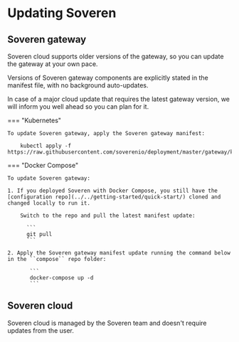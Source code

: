 # Updating Soveren

## Soveren gateway

Soveren cloud supports older versions of the gateway, so you can update the gateway at your own pace.

Versions of Soveren gateway components are explicitly stated in the manifest file, with no background auto-updates.

In case of a major cloud update that requires the latest gateway version, we will inform you well ahead so you can plan for it.

=== "Kubernetes"

    To update Soveren gateway, apply the Soveren gateway manifest:   

        kubectl apply -f https://raw.githubusercontent.com/soverenio/deployment/master/gateway/kubernetes/install.yaml  

=== "Docker Compose"

    To update Soveren gateway:

    1. If you deployed Soveren with Docker Compose, you still have the [configuration repo](../../getting-started/quick-start/) cloned and changed locally to run it.
        
        Switch to the repo and pull the latest manifest update:
          
          ```
          git pull
          ```

    2. Apply the Soveren gateway manifest update running the command below in the ``compose`` repo folder:
           
           ```
           docker-compose up -d
           ```

## Soveren cloud

Soveren cloud is managed by the Soveren team and doesn't require updates from the user.




